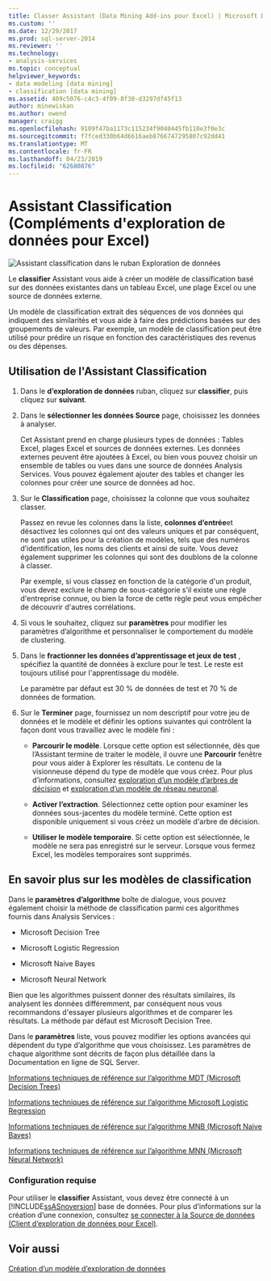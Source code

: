 ```yaml
---
title: Classer Assistant (Data Mining Add-ins pour Excel) | Microsoft Docs
ms.custom: ''
ms.date: 12/29/2017
ms.prod: sql-server-2014
ms.reviewer: ''
ms.technology:
- analysis-services
ms.topic: conceptual
helpviewer_keywords:
- data modeling [data mining]
- classification [data mining]
ms.assetid: 409c5076-c4c3-4f09-8f30-d3297df45f13
author: minewiskan
ms.author: owend
manager: craigg
ms.openlocfilehash: 9109f47ba1173c115234f9040445fb110e3f0e3c
ms.sourcegitcommit: f7fced330b64d6616aeb8766747295807c92dd41
ms.translationtype: MT
ms.contentlocale: fr-FR
ms.lasthandoff: 04/23/2019
ms.locfileid: "62680876"
---
```

# <a name="classify-wizard-data-mining-add-ins-for-excel"></a>Assistant Classification (Compléments d'exploration de données pour Excel)
  ![Assistant classification dans le ruban Exploration de données](media/dmc-classify.gif "Assistant classification dans le ruban Exploration de données")  
  
 Le **classifier** Assistant vous aide à créer un modèle de classification basé sur des données existantes dans un tableau Excel, une plage Excel ou une source de données externe.  
  
 Un modèle de classification extrait des séquences de vos données qui indiquent des similarités et vous aide à faire des prédictions basées sur des groupements de valeurs. Par exemple, un modèle de classification peut être utilisé pour prédire un risque en fonction des caractéristiques des revenus ou des dépenses.  
  
## <a name="using-the-classify-wizard"></a>Utilisation de l'Assistant Classification  
  
1.  Dans le **d’exploration de données** ruban, cliquez sur **classifier**, puis cliquez sur **suivant**.  
  
2.  Dans le **sélectionner les données Source** page, choisissez les données à analyser.  
  
     Cet Assistant prend en charge plusieurs types de données : Tables Excel, plages Excel et sources de données externes. Les données externes peuvent être ajoutées à Excel, ou bien vous pouvez choisir un ensemble de tables ou vues dans une source de données Analysis Services. Vous pouvez également ajouter des tables et changer les colonnes pour créer une source de données ad hoc.  
  
3.  Sur le **Classification** page, choisissez la colonne que vous souhaitez classer.  
  
     Passez en revue les colonnes dans la liste, **colonnes d’entrée**et désactivez les colonnes qui ont des valeurs uniques et par conséquent, ne sont pas utiles pour la création de modèles, tels que des numéros d’identification, les noms des clients et ainsi de suite. Vous devez également supprimer les colonnes qui sont des doublons de la colonne à classer.  
  
     Par exemple, si vous classez en fonction de la catégorie d'un produit, vous devez exclure le champ de sous-catégorie s'il existe une règle d'entreprise connue, ou bien la force de cette règle peut vous empêcher de découvrir d'autres corrélations.  
  
4.  Si vous le souhaitez, cliquez sur **paramètres** pour modifier les paramètres d’algorithme et personnaliser le comportement du modèle de clustering.  
  
5.  Dans le **fractionner les données d’apprentissage et jeux de test** , spécifiez la quantité de données à exclure pour le test. Le reste est toujours utilisé pour l'apprentissage du modèle.  
  
     Le paramètre par défaut est 30 % de données de test et 70 % de données de formation.  
  
6.  Sur le **Terminer** page, fournissez un nom descriptif pour votre jeu de données et le modèle et définir les options suivantes qui contrôlent la façon dont vous travaillez avec le modèle fini :  
  
    -   **Parcourir le modèle**. Lorsque cette option est sélectionnée, dès que l’Assistant termine de traiter le modèle, il ouvre une **Parcourir** fenêtre pour vous aider à Explorer les résultats. Le contenu de la visionneuse dépend du type de modèle que vous créez. Pour plus d’informations, consultez [exploration d’un modèle d’arbres de décision](browsing-a-decision-trees-model.md) et [exploration d’un modèle de réseau neuronal](browsing-a-neural-network-model.md).  
  
    -   **Activer l’extraction**. Sélectionnez cette option pour examiner les données sous-jacentes du modèle terminé. Cette option est disponible uniquement si vous créez un modèle d'arbre de décision.  
  
    -   **Utiliser le modèle temporaire**. Si cette option est sélectionnée, le modèle ne sera pas enregistré sur le serveur. Lorsque vous fermez Excel, les modèles temporaires sont supprimés.  
  
## <a name="more-about-classification-models"></a>En savoir plus sur les modèles de classification  
 Dans le **paramètres d’algorithme** boîte de dialogue, vous pouvez également choisir la méthode de classification parmi ces algorithmes fournis dans Analysis Services :  
  
-   Microsoft Decision Tree  
  
-   Microsoft Logistic Regression  
  
-   Microsoft Naive Bayes  
  
-   Microsoft Neural Network  
  
 Bien que les algorithmes puissent donner des résultats similaires, ils analysent les données différemment, par conséquent nous vous recommandons d'essayer plusieurs algorithmes et de comparer les résultats. La méthode par défaut est Microsoft Decision Tree.  
  
 Dans le **paramètres** liste, vous pouvez modifier les options avancées qui dépendent du type d’algorithme que vous choisissez. Les paramètres de chaque algorithme sont décrits de façon plus détaillée dans la Documentation en ligne de SQL Server.  
  
 [Informations techniques de référence sur l’algorithme MDT (Microsoft Decision Trees)](data-mining/microsoft-decision-trees-algorithm-technical-reference.md)  
  
 [Informations techniques de référence sur l’algorithme Microsoft Logistic Regression](data-mining/microsoft-logistic-regression-algorithm-technical-reference.md)  
  
 [Informations techniques de référence sur l’algorithme MNB (Microsoft Naive Bayes)](data-mining/microsoft-naive-bayes-algorithm-technical-reference.md)  
  
 [Informations techniques de référence sur l’algorithme MNN (Microsoft Neural Network)](data-mining/microsoft-neural-network-algorithm-technical-reference.md)  
  
### <a name="requirements"></a>Configuration requise  
 Pour utiliser le **classifier** Assistant, vous devez être connecté à un [!INCLUDE[ssASnoversion](../includes/ssasnoversion-md.md)] base de données. Pour plus d’informations sur la création d’une connexion, consultez [se connecter à la Source de données &#40;Client d’exploration de données pour Excel&#41;](connect-to-source-data-data-mining-client-for-excel.md).  
  
## <a name="see-also"></a>Voir aussi  
 [Création d’un modèle d’exploration de données](creating-a-data-mining-model.md)  
  
  
